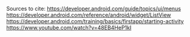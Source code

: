 Sources to cite:
https://developer.android.com/guide/topics/ui/menus
https://developer.android.com/reference/android/widget/ListView
https://developer.android.com/training/basics/firstapp/starting-activity
https://www.youtube.com/watch?v=48EB4HeP1kI
